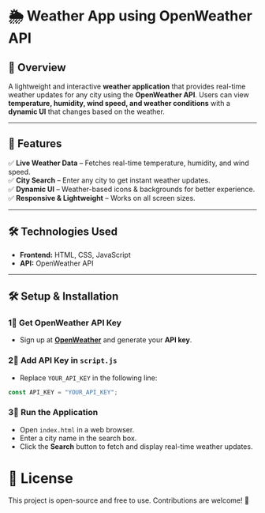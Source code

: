 # 🌦️ Weather App using OpenWeather API  

## 📌 Overview  
A lightweight and interactive **weather application** that provides real-time weather updates for any city using the **OpenWeather API**. Users can view **temperature, humidity, wind speed, and weather conditions** with a **dynamic UI** that changes based on the weather.  

---

## 🚀 Features  
✅ **Live Weather Data** – Fetches real-time temperature, humidity, and wind speed.  
✅ **City Search** – Enter any city to get instant weather updates.  
✅ **Dynamic UI** – Weather-based icons & backgrounds for better experience.  
✅ **Responsive & Lightweight** – Works on all screen sizes.  

---

## 🛠️ Technologies Used  
- **Frontend:** HTML, CSS, JavaScript  
- **API:** OpenWeather API  

---


## 🛠️ Setup & Installation

### 1⃣ Get OpenWeather API Key

- Sign up at **[OpenWeather](https://openweathermap.org/)** and generate your **API key**.

### 2⃣ Add API Key in `script.js`

- Replace `YOUR_API_KEY` in the following line:

```js
const API_KEY = "YOUR_API_KEY"; 
```

### 3⃣ Run the Application

- Open `index.html` in a web browser.
- Enter a city name in the search box.
- Click the **Search** button to fetch and display real-time weather updates.

# 📜 License
This project is open-source and free to use. Contributions are welcome! 🚀
